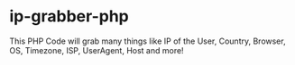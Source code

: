 # ip-grabber-php
This PHP Code will grab many things like IP of the User, Country, Browser, OS, Timezone, ISP, UserAgent, Host and more!
